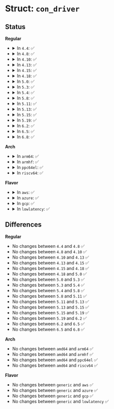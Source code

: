 # Struct: <code>con_driver</code>

## Status
<b>Regular</b>
<ul>
<li>
<details>
<summary>In <code>4.4</code>: ✅</summary>

```c
struct con_driver {
    const struct consw *con;
    const char *desc;
    struct device *dev;
    int node;
    int first;
    int last;
    int flag;
};
```
</details>
</li>
<li>
<details>
<summary>In <code>4.8</code>: ✅</summary>

```c
struct con_driver {
    const struct consw *con;
    const char *desc;
    struct device *dev;
    int node;
    int first;
    int last;
    int flag;
};
```
</details>
</li>
<li>
<details>
<summary>In <code>4.10</code>: ✅</summary>

```c
struct con_driver {
    const struct consw *con;
    const char *desc;
    struct device *dev;
    int node;
    int first;
    int last;
    int flag;
};
```
</details>
</li>
<li>
<details>
<summary>In <code>4.13</code>: ✅</summary>

```c
struct con_driver {
    const struct consw *con;
    const char *desc;
    struct device *dev;
    int node;
    int first;
    int last;
    int flag;
};
```
</details>
</li>
<li>
<details>
<summary>In <code>4.15</code>: ✅</summary>

```c
struct con_driver {
    const struct consw *con;
    const char *desc;
    struct device *dev;
    int node;
    int first;
    int last;
    int flag;
};
```
</details>
</li>
<li>
<details>
<summary>In <code>4.18</code>: ✅</summary>

```c
struct con_driver {
    const struct consw *con;
    const char *desc;
    struct device *dev;
    int node;
    int first;
    int last;
    int flag;
};
```
</details>
</li>
<li>
<details>
<summary>In <code>5.0</code>: ✅</summary>

```c
struct con_driver {
    const struct consw *con;
    const char *desc;
    struct device *dev;
    int node;
    int first;
    int last;
    int flag;
};
```
</details>
</li>
<li>
<details>
<summary>In <code>5.3</code>: ✅</summary>

```c
struct con_driver {
    const struct consw *con;
    const char *desc;
    struct device *dev;
    int node;
    int first;
    int last;
    int flag;
};
```
</details>
</li>
<li>
<details>
<summary>In <code>5.4</code>: ✅</summary>

```c
struct con_driver {
    const struct consw *con;
    const char *desc;
    struct device *dev;
    int node;
    int first;
    int last;
    int flag;
};
```
</details>
</li>
<li>
<details>
<summary>In <code>5.8</code>: ✅</summary>

```c
struct con_driver {
    const struct consw *con;
    const char *desc;
    struct device *dev;
    int node;
    int first;
    int last;
    int flag;
};
```
</details>
</li>
<li>
<details>
<summary>In <code>5.11</code>: ✅</summary>

```c
struct con_driver {
    const struct consw *con;
    const char *desc;
    struct device *dev;
    int node;
    int first;
    int last;
    int flag;
};
```
</details>
</li>
<li>
<details>
<summary>In <code>5.13</code>: ✅</summary>

```c
struct con_driver {
    const struct consw *con;
    const char *desc;
    struct device *dev;
    int node;
    int first;
    int last;
    int flag;
};
```
</details>
</li>
<li>
<details>
<summary>In <code>5.15</code>: ✅</summary>

```c
struct con_driver {
    const struct consw *con;
    const char *desc;
    struct device *dev;
    int node;
    int first;
    int last;
    int flag;
};
```
</details>
</li>
<li>
<details>
<summary>In <code>5.19</code>: ✅</summary>

```c
struct con_driver {
    const struct consw *con;
    const char *desc;
    struct device *dev;
    int node;
    int first;
    int last;
    int flag;
};
```
</details>
</li>
<li>
<details>
<summary>In <code>6.2</code>: ✅</summary>

```c
struct con_driver {
    const struct consw *con;
    const char *desc;
    struct device *dev;
    int node;
    int first;
    int last;
    int flag;
};
```
</details>
</li>
<li>
<details>
<summary>In <code>6.5</code>: ✅</summary>

```c
struct con_driver {
    const struct consw *con;
    const char *desc;
    struct device *dev;
    int node;
    int first;
    int last;
    int flag;
};
```
</details>
</li>
<li>
<details>
<summary>In <code>6.8</code>: ✅</summary>

```c
struct con_driver {
    const struct consw *con;
    const char *desc;
    struct device *dev;
    int node;
    int first;
    int last;
    int flag;
};
```
</details>
</li>
</ul>
<b>Arch</b>
<ul>
<li>
<details>
<summary>In <code>arm64</code>: ✅</summary>

```c
struct con_driver {
    const struct consw *con;
    const char *desc;
    struct device *dev;
    int node;
    int first;
    int last;
    int flag;
};
```
</details>
</li>
<li>
<details>
<summary>In <code>armhf</code>: ✅</summary>

```c
struct con_driver {
    const struct consw *con;
    const char *desc;
    struct device *dev;
    int node;
    int first;
    int last;
    int flag;
};
```
</details>
</li>
<li>
<details>
<summary>In <code>ppc64el</code>: ✅</summary>

```c
struct con_driver {
    const struct consw *con;
    const char *desc;
    struct device *dev;
    int node;
    int first;
    int last;
    int flag;
};
```
</details>
</li>
<li>
<details>
<summary>In <code>riscv64</code>: ✅</summary>

```c
struct con_driver {
    const struct consw *con;
    const char *desc;
    struct device *dev;
    int node;
    int first;
    int last;
    int flag;
};
```
</details>
</li>
</ul>
<b>Flavor</b>
<ul>
<li>
<details>
<summary>In <code>aws</code>: ✅</summary>

```c
struct con_driver {
    const struct consw *con;
    const char *desc;
    struct device *dev;
    int node;
    int first;
    int last;
    int flag;
};
```
</details>
</li>
<li>
<details>
<summary>In <code>azure</code>: ✅</summary>

```c
struct con_driver {
    const struct consw *con;
    const char *desc;
    struct device *dev;
    int node;
    int first;
    int last;
    int flag;
};
```
</details>
</li>
<li>
<details>
<summary>In <code>gcp</code>: ✅</summary>

```c
struct con_driver {
    const struct consw *con;
    const char *desc;
    struct device *dev;
    int node;
    int first;
    int last;
    int flag;
};
```
</details>
</li>
<li>
<details>
<summary>In <code>lowlatency</code>: ✅</summary>

```c
struct con_driver {
    const struct consw *con;
    const char *desc;
    struct device *dev;
    int node;
    int first;
    int last;
    int flag;
};
```
</details>
</li>
</ul>

## Differences
<b>Regular</b>
<ul>
<li>
No changes between <code>4.4</code> and <code>4.8</code> ✅
</li>
<li>
No changes between <code>4.8</code> and <code>4.10</code> ✅
</li>
<li>
No changes between <code>4.10</code> and <code>4.13</code> ✅
</li>
<li>
No changes between <code>4.13</code> and <code>4.15</code> ✅
</li>
<li>
No changes between <code>4.15</code> and <code>4.18</code> ✅
</li>
<li>
No changes between <code>4.18</code> and <code>5.0</code> ✅
</li>
<li>
No changes between <code>5.0</code> and <code>5.3</code> ✅
</li>
<li>
No changes between <code>5.3</code> and <code>5.4</code> ✅
</li>
<li>
No changes between <code>5.4</code> and <code>5.8</code> ✅
</li>
<li>
No changes between <code>5.8</code> and <code>5.11</code> ✅
</li>
<li>
No changes between <code>5.11</code> and <code>5.13</code> ✅
</li>
<li>
No changes between <code>5.13</code> and <code>5.15</code> ✅
</li>
<li>
No changes between <code>5.15</code> and <code>5.19</code> ✅
</li>
<li>
No changes between <code>5.19</code> and <code>6.2</code> ✅
</li>
<li>
No changes between <code>6.2</code> and <code>6.5</code> ✅
</li>
<li>
No changes between <code>6.5</code> and <code>6.8</code> ✅
</li>
</ul>
<b>Arch</b>
<ul>
<li>
No changes between <code>amd64</code> and <code>arm64</code> ✅
</li>
<li>
No changes between <code>amd64</code> and <code>armhf</code> ✅
</li>
<li>
No changes between <code>amd64</code> and <code>ppc64el</code> ✅
</li>
<li>
No changes between <code>amd64</code> and <code>riscv64</code> ✅
</li>
</ul>
<b>Flavor</b>
<ul>
<li>
No changes between <code>generic</code> and <code>aws</code> ✅
</li>
<li>
No changes between <code>generic</code> and <code>azure</code> ✅
</li>
<li>
No changes between <code>generic</code> and <code>gcp</code> ✅
</li>
<li>
No changes between <code>generic</code> and <code>lowlatency</code> ✅
</li>
</ul>
